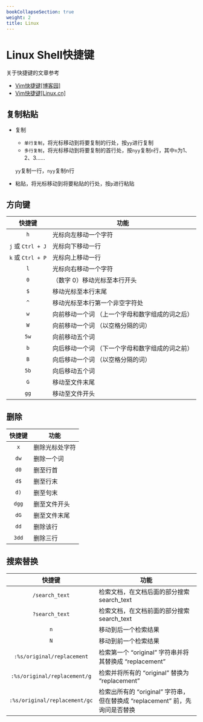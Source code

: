 ```yaml
---
bookCollapseSection: true
weight: 2
title: Linux
---
```


# Linux Shell快捷键

关于快捷键的文章参考

* [Vim快捷键[博客园]](https://www.cnblogs.com/h-c-g/p/11122899.html)
* [Vim快捷键[Linux.cn]](https://linux.cn/article-8144-1.html)

## 复制粘贴

* 复制

  * `单行复制`，将光标移动到将要复制的行处，按`yy`进行复制
  * `多行复制`，将光标移动到将要复制的首行处，按`nyy`复制`n`行，其中`n`为1、2、3……

  `yy`复制一行，`nyy`复制n行

* 粘贴，将光标移动到将要粘贴的行处，按`p`进行粘贴

## 方向键

|      快捷键       | 功能                                            |
| :---------------: | ----------------------------------------------- |
|        `h`        | 光标向左移动一个字符                            |
| `j` 或 `Ctrl + J` | 光标向下移动一行                                |
| `k` 或 `Ctrl + P` | 光标向上移动一行                                |
|        `l`        | 光标向右移动一个字符                            |
|        `0`        | （数字 0）移动光标至本行开头                    |
|        `$`        | 移动光标至本行末尾                              |
|        `^`        | 移动光标至本行第一个非空字符处                  |
|        `w`        | 向前移动一个词 （上一个字母和数字组成的词之后） |
|        `W`        | 向前移动一个词 （以空格分隔的词）               |
|       `5w`        | 向前移动五个词                                  |
|        `b`        | 向后移动一个词 （下一个字母和数字组成的词之前） |
|        `B`        | 向后移动一个词 （以空格分隔的词）               |
|       `5b`        | 向后移动五个词                                  |
|        `G`        | 移动至文件末尾                                  |
|       `gg`        | 移动至文件开头                                  |

## 删除

| 快捷键 | 功能           |
| :----: | -------------- |
|  `x`   | 删除光标处字符 |
|  `dw`  | 删除一个词     |
|  `d0`  | 删至行首       |
|  `d$`  | 删至行末       |
|  `d)`  | 删至句末       |
| `dgg`  | 删至文件开头   |
|  `dG`  | 删至文件末尾   |
|  `dd`  | 删除该行       |
| `3dd`  | 删除三行       |

## 搜索替换

|            快捷键             | 功能                                                         |
| :---------------------------: | ------------------------------------------------------------ |
|        `/search_text`         | 检索文档，在文档后面的部分搜索 search_text                   |
|        `?search_text`         | 检索文档，在文档前面的部分搜索 search_text                   |
|              `n`              | 移动到后一个检索结果                                         |
|              `N`              | 移动到前一个检索结果                                         |
|  `:%s/original/replacement`   | 检索第一个 “original” 字符串并将其替换成 “replacement”       |
| `:%s/original/replacement/g`  | 检索并将所有的 “original” 替换为 “replacement”               |
| `:%s/original/replacement/gc` | 检索出所有的 “original” 字符串，但在替换成 “replacement” 前，先询问是否替换 |